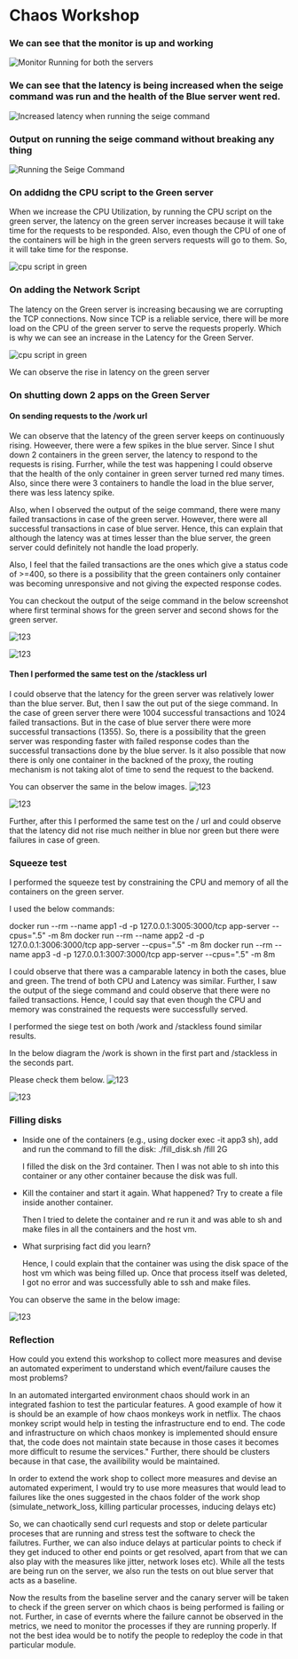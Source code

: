 Chaos Workshop
=========================

### We can see that the monitor is up and working
![Monitor Running for both the servers](https://github.ncsu.edu/rjain27/Chaos-Workshop/blob/master/Screen%20Shot%202020-05-02%20at%204.31.09%20PM.png)

### We can see that the latency is being increased when the seige command was run and the health of the Blue server went red.
![Increased latency when running the seige command](https://github.ncsu.edu/rjain27/Chaos-Workshop/blob/master/Screen%20Shot%202020-05-02%20at%204.34.25%20PM.png)

### Output on running the seige command without breaking any thing
![Running the Seige Command](https://github.ncsu.edu/rjain27/Chaos-Workshop/blob/master/Screen%20Shot%202020-05-02%20at%204.37.46%20PM.png)

### On addidng the CPU script to the Green server

When we increase the CPU Utilization, by running the CPU script on the green server, the latency on the green server increases because it will take time for the requests to be responded. Also, even though the CPU of one of the containers will be high in the green servers requests will go to them. So, it will take time for the response.

![cpu script in green](https://github.ncsu.edu/rjain27/Chaos-Workshop/blob/master/Screen%20Shot%202020-05-02%20at%205.57.55%20PM.png)

### On adding the Network Script

The latency on the Green server is increasing becausing we are corrupting the TCP connections. Now since TCP is a reliable service, there will be more load on the CPU of the green server to serve the requests properly. Which is why we can see an increase in the Latency for the Green Server.

![cpu script in green](https://github.ncsu.edu/rjain27/Chaos-Workshop/blob/master/Screen%20Shot%202020-05-02%20at%206.23.53%20PM.png)

We can observe the rise in latency on the green server 

### On shutting down 2 apps on the Green Server

#### On sending requests to the /work url

We can observe that the latency of the green server keeps on continuously rising. Howeever, there were a few spikes in the blue server. Since I shut down 2 containers in the green server, the latency to respond to the requests is rising. Furrher, while the test was happening I could observe that the health of the only container in green server turned red many times. Also, since there were 3 containers to handle the load in the blue server, there was less latency spike. 

Also, when I observed the output of the seige command, there were many failed transactions in case of the green server. However, there were all successful transactions in case of blue server. Hence, this can explain that although the latency was at times lesser than the blue server, the green server could definitely not handle the load properly.

Also, I feel that the failed transactions are the ones which give a status code of >=400, so there is a possibility that the green containers only container was becoming unresponsive and not giving the expected response codes.

You can checkout the output of the seige command in the below screenshot where first terminal shows for the green server and second shows for the green server.

![123](https://github.ncsu.edu/rjain27/Chaos-Workshop/blob/master/Screen%20Shot%202020-05-03%20at%201.17.15%20PM.png)

![123](https://github.ncsu.edu/rjain27/Chaos-Workshop/blob/master/Screen%20Shot%202020-05-03%20at%201.39.51%20PM.png)

#### Then I performed the same test on the  /stackless url

I could observe that the latency for the green server was relatively lower than the blue server. But, then I saw the out put of the siege command. In the case of green server there were 1004 successful transactions and 1024 failed transactions. But in the case of blue server there were more successful transactions (1355). So, there is a possibility that the green server was responding faster with failed response codes than the successful transactions done by the blue server. Is it also possible that now there is only one container in the backned of the proxy, the routing mechanism is not taking alot of time to send the request to the backend.

You can observer the same in the below images.
![123](https://github.ncsu.edu/rjain27/Chaos-Workshop/blob/master/Screen%20Shot%202020-05-03%20at%203.48.12%20AM.png) 

![123](https://github.ncsu.edu/rjain27/Chaos-Workshop/blob/master/Screen%20Shot%202020-05-03%20at%201.50.33%20PM.png)

Further, after this I performed the same test on the / url and could observe that the latency did not rise much neither in blue nor green but there were failures in case of green. 


### Squeeze test

I performed the squeeze test by constraining the CPU and memory of all the containers on the green server. 

I used the below commands:

docker run --rm --name app1 -d -p 127.0.0.1:3005:3000/tcp app-server --cpus=".5" -m 8m
docker run --rm --name app2 -d -p 127.0.0.1:3006:3000/tcp app-server --cpus=".5" -m 8m
docker run --rm --name app3 -d -p 127.0.0.1:3007:3000/tcp app-server --cpus=".5" -m 8m

I could observe that there was a camparable latency in both the cases, blue and green. The trend of both CPU and Latency was similar. Further, I saw the output of the siege command and could observe that there were no failed transactions. Hence, I could say that even though the CPU and memory was constrained the requests were successfully served.

I performed the siege test on both /work and /stackless found similar results.

In the below diagram the /work is shown in the first part and /stackless in the seconds part.

Please check them below.
![123](https://github.ncsu.edu/rjain27/Chaos-Workshop/blob/master/Screen%20Shot%202020-05-03%20at%202.10.17%20PM.png) 

![123](https://github.ncsu.edu/rjain27/Chaos-Workshop/blob/master/Screen%20Shot%202020-05-03%20at%202.11.28%20PM.png)

### Filling disks

- Inside one of the containers (e.g., using docker exec -it app3 sh), add and run the command to fill the disk: ./fill_disk.sh /fill 2G
    
    I filled the disk on the 3rd container. Then I was not able to sh into this container or any other container because the disk was full. 

- Kill the container and start it again. What happened? Try to create a file inside another container.
    
    Then I tried to delete the container and re run it and was able to sh and make files in all the containers and the host vm.

- What surprising fact did you learn?
   
   Hence, I could explain that the container was using the disk space of the host vm which was being filled up. Once that process itself was deleted,  I got no error and was successfully able to ssh and make files.

You can observe the same in the below image:

![123](https://github.ncsu.edu/rjain27/Chaos-Workshop/blob/master/Screen%20Shot%202020-05-03%20at%203.24.09%20PM.png)

### Reflection

How could you extend this workshop to collect more measures and devise an automated experiment to understand which event/failure causes the most problems?

In an automated intergarted environment chaos should work in an integrated fashion to test the particular features. A good example of how it is should be an example of how chaos monkeys work in netflix. The chaos monkey script would help in testing the infrastructure end to end. The code and infrastructure on which chaos monkey is implemented should ensure that, the code does not maintain state because in those cases it becomes more difficult to resume the services." Further, there should be clusters because in that case, the availibility would be maintained.

In order to extend the work shop to collect more measures and devise an automated experiment, I would try to use more measures that would lead to failures like the ones suggested in the chaos folder of the work shop (simulate_network_loss, killing particular processes, inducing delays etc)

So, we can chaotically send curl requests and stop or delete particular proceses that are running and stress test the software to check the failutres. Further, we can also induce delays at particular points to check if they get induced to other end points or get resolved, apart from that we can also play with the measures like jitter, network loses etc). While all the tests are being run on the server, we also run the tests on out blue server that acts as a baseline.

Now the results from the baseline server and the canary server will be taken to check if the green server on which chaos is being performed is failing or not. Further, in case of evernts where the failure cannot be observed in the metrics, we need to monitor the processes if they are running properly. If not the best idea would be to notify the people to redeploy the code in that particular module. 

